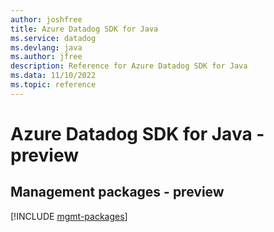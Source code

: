 ```yaml
---
author: joshfree
title: Azure Datadog SDK for Java
ms.service: datadog
ms.devlang: java
ms.author: jfree
description: Reference for Azure Datadog SDK for Java
ms.data: 11/10/2022
ms.topic: reference
---
```

# Azure Datadog SDK for Java - preview

## Management packages - preview
[!INCLUDE [mgmt-packages](datadog-mgmt-index.md)]